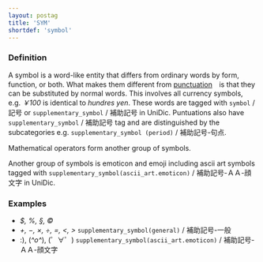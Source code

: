 ```yaml
---
layout: postag
title: 'SYM'
shortdef: 'symbol'
---
```


### Definition

A symbol is a word-like entity that differs from ordinary words by form, function, or both.
What makes them different from [punctuation](PUNCT)　is that they can be substituted by normal words.
This involves all currency symbols, e.g. _￥100_ is identical to _hundres yen_.
These words are tagged with `symbol` / 記号 or `supplementary_symbol` / 補助記号 in UniDic.
Puntuations also have `supplementary_symbol` / 補助記号 tag and are distinguished by the subcategories
e.g. `supplementary_symbol (period)` / 補助記号-句点.

Mathematical operators form another group of symbols.

Another group of symbols is emoticon and emoji including 
ascii art symbols tagged with `supplementary_symbol(ascii_art.emoticon)` / 補助記号-ＡＡ-顔文字 in UniDic.

### Examples

- _$, %, §, ©_
- _+, −, ×, ÷, =, <, >_  `supplementary_symbol(general)` /  補助記号-一般
- :), (*^o^*), (゜∀゜)   `supplementary_symbol(ascii_art.emoticon)` / 補助記号-ＡＡ-顔文字 
